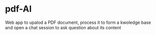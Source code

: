 # pdf-AI
Web app to upalod a PDF document, process it to form a kwoledge base and open a chat session to ask question about its content
